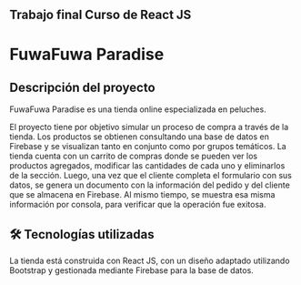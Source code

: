 ## Trabajo final Curso de React JS

# FuwaFuwa Paradise

## Descripción del proyecto

FuwaFuwa Paradise es una tienda online especializada en peluches.

El proyecto tiene por objetivo simular un proceso de compra a través de la tienda.
Los productos se obtienen consultando una base de datos en Firebase y se visualizan tanto en conjunto como por grupos temáticos.
La tienda cuenta con un carrito de compras donde se pueden ver los productos agregados, modificar las cantidades de cada uno y eliminarlos de la sección.
Luego, una vez que el cliente completa el formulario con sus datos, se genera un documento con la información del pedido y del cliente que se almacena en Firebase. Al mismo tiempo, se muestra esa misma información por consola, para verificar que la operación fue exitosa.

## 🛠️ Tecnologías utilizadas

La tienda está construida con React JS, con un diseño adaptado utilizando Bootstrap y gestionada mediante Firebase para la base de datos.
